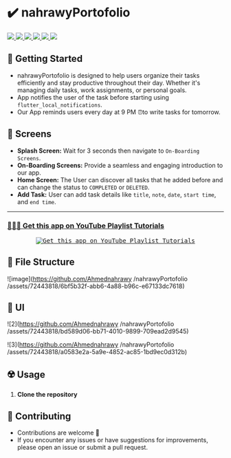 # ✔️  nahrawyPortofolio 

<div align="start">
     <a href="https://api.visitorbadge.io/api/visitors?path=nahrawyPortofolio &label=People%20who%20visited%20this%20page&countColor=%23263759" target="_blank">
        <img src="https://api.visitorbadge.io/api/visitors?path=nahrawyPortofolio &label=People%20who%20visited%20this%20page&countColor=%23263759" target="_blank" />
    </a>
    <a href="https://www.linkedin.com/in/ahmad-alnahrawyy/" target="_blank">
        <img src="https://img.shields.io/badge/LinkedIn-0077B5?style=for-the-badge&logo=linkedin&logoColor=white" target="_blank" />
    </a>
  <a href="mailto:ahmad_alnahrawy@hotmail.com">
    <img src="https://img.shields.io/badge/Gmail-333333?style=for-the-badge&logo=gmail&logoColor=red" />
  </a>
    <a href="https://www.youtube.com/channel/UCHezStfLt6G4Fr9j4JCAUvA">
    <img src="https://img.shields.io/badge/Youtube-red?style=for-the-badge&logo=youtube&logoColor=white" />
  </a>
     <a href="https://www.upwork.com/freelancers/~01cef88f2acf7dd0d1">
    <img src="https://img.shields.io/badge/Portfolio-0077B5?style=for-the-badge&logoColor=white" />
  </a>
     </a>
     <a href="https://t.me/ahmadAlnahrawy">
    <img src="https://img.shields.io/badge/Telegram-0077B5?style=for-the-badge&logo=telegram&logoColor=white" />
  </a>
</div>

## 🚀 Getting Started

- nahrawyPortofolio  is designed to help users organize their tasks efficiently and stay productive throughout their day. Whether it's managing daily tasks, work assignments, or personal goals.
- App notifies the user of the task before starting using `flutter_local_notifications`.
- Our App reminds users every day at 9 PM ⏰to write tasks for tomorrow.

## 🤳 Screens

- **Splash Screen:** Wait for 3 seconds then navigate to `On-Boarding Screens`. 
- **On-Boarding Screens:** Provide a seamless and engaging introduction to our app.
- **Home Screen:** The User can discover all tasks that he added before and can change the status to `COMPLETED` or `DELETED`.
- **Add Task:** User can add task details like `title`, `note`, `date`, `start time`, and `end time`.

<hr>
<h3>
  <a href="https://www.youtube.com/channel/UCHezStfLt6G4Fr9j4JCAUvA">
    👨🏻‍🎓 Get this app on YouTube Playlist Tutorials
  </a>
</h3>
<p align= "center">
    <a href="https://www.youtube.com/channel/UCHezStfLt6G4Fr9j4JCAUvA">
     <kbd>
        <img  src="https://github.com/Ahmednahrawy/nahrawyPortofolio /assets/72443818/0f267f9e-d2a3-41c6-8a4b-17a0b12abd6d" alt="Get this app on YouTube Playlist Tutorials">
     </kbd>
  </a>


## 📁 File Structure

![image](https://github.com/Ahmednahrawy /nahrawyPortofolio /assets/72443818/6bf5b32f-abb6-4a88-b96c-e67133dc7618)

## 📱 UI

![2](https://github.com/Ahmednahrawy /nahrawyPortofolio /assets/72443818/bd589d06-bb71-4010-9899-709ead2d9545)

![3](https://github.com/Ahmednahrawy /nahrawyPortofolio /assets/72443818/a0583e2a-5a9e-4852-ac85-1bd9ec0d312b)

## ☢️ Usage

1. **Clone the repository**

## 🚨 Contributing

- Contributions are welcome 💜
- If you encounter any issues or have suggestions for improvements, please open an issue or submit a pull request.

